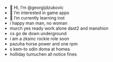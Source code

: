 - 👋 Hi, I’m @georgijdzukovic
- 👀 I’m interested in game apps
- 🌱 I’m currently learning inst
- i happy man man, no woman
- murch yes ready work alone dast2 and manshion
- cs go de down underground
- i am a zksinc rockie role soon
- pazuha horse power and one rpm
- s kem-to odin doma at homea
- holliday tumuchen all notice fines
